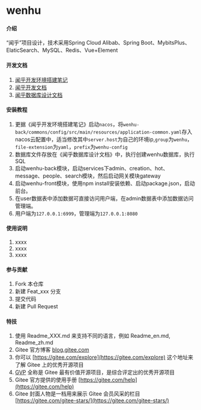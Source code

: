 # wenhu

#### 介绍

“闻乎”项目设计，技术采用Spring Cloud Alibab、Spring Boot、MybitsPlus、ElaticSearch、MySQL、Redis、Vue+Element

#### 开发文档

1. [闻乎开发环境搭建笔记](开发文档/闻乎开发环境搭建笔记.md)
2. [闻乎开发文档](开发文档/闻乎开发文档.md)
3. [闻乎数据库设计文档](开发文档/闻乎数据库设计文档.md)

#### 安装教程

1. 更据《闻乎开发环境搭建笔记》启动`nacos`，将`wenhu-back/commons/config/src/main/resources/application-common.yaml`存入nacos云配置中，适当修改其中`server.host`为自己的环境ip,`group`为`wenhu`，`file-extension`为`yaml`，`prefix`为`wenhu-config`
2. 数据库文件存放在《闻乎数据库设计文档》中，执行创建wenhu数据库，执行SQL
3. 启动wenhu-back模块，启动services下admin、creation、hot、message、people、search模块，然后启动网关模块gateway
4. 启动wenhu-front模块，使用npm install安装依赖、启动package.json，启动前台。
5. 在user数据表中添加数据可直接访问用户端，在admin数据表中添加数据访问管理端。
6. 用户端为`127.0.0.1:6999`，管理端为`127.0.0.1:8080`

#### 使用说明

1. xxxx
2. xxxx
3. xxxx

#### 参与贡献

1. Fork 本仓库
2. 新建 Feat_xxx 分支
3. 提交代码
4. 新建 Pull Request

#### 特技

1. 使用 Readme\_XXX.md 来支持不同的语言，例如 Readme\_en.md, Readme\_zh.md
2. Gitee 官方博客 [blog.gitee.com](https://blog.gitee.com)
3. 你可以 [https://gitee.com/explore](https://gitee.com/explore) 这个地址来了解 Gitee 上的优秀开源项目
4. [GVP](https://gitee.com/gvp) 全称是 Gitee 最有价值开源项目，是综合评定出的优秀开源项目
5. Gitee 官方提供的使用手册 [https://gitee.com/help](https://gitee.com/help)
6. Gitee 封面人物是一档用来展示 Gitee 会员风采的栏目 [https://gitee.com/gitee-stars/](https://gitee.com/gitee-stars/)
